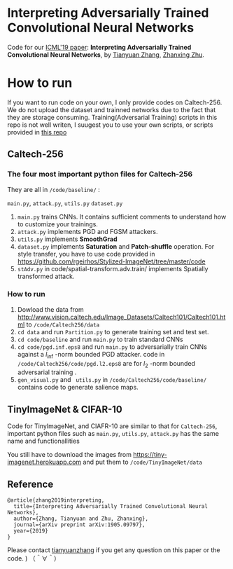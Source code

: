 # Interpreting Adversarially Trained Convolutional Neural Networks

Code for our [ICML'19 paper](https://arxiv.org/abs/1905.09797): **Interpreting Adversarially Trained Convolutional Neural Networks**, by [Tianyuan Zhang](http://tianyuanzhang.com), [Zhanxing Zhu](https://sites.google.com/view/zhanxingzhu).



# How to run
If you want to run code on your own, I only provide codes on Caltech-256.
We do not upload the dataset and trainned networks due to the fact that they are storage consuming.
Training(Adversarial Training) scripts in this repo is not well writen, I suugest you to use your own scripts, or scripts provided in [this repo](https://github.com/a1600012888/YOPO-You-Only-Propagate-Once)



## Caltech-256

### The four most important python files for Caltech-256

They are all in  `/code/baseline/` :

 `main.py`, `attack.py`, `utils.py` `dataset.py`

1. `main.py`  trains CNNs.  It contains sufficient comments to understand how to customize your trainings.
2. `attack.py` implements PGD and FGSM attackers.
3. `utils.py` implements **SmoothGrad** 
4. `dataset.py` implements **Saturation** and **Patch-shuffle** operation. For style transfer, you have to use code provided in https://github.com/rgeirhos/Stylized-ImageNet/tree/master/code
5. `stAdv.py` in code/spatial-transform.adv.train/ implements Spatially transformed attack.



### How to run

1. Dowload the data from  http://www.vision.caltech.edu/Image_Datasets/Caltech101/Caltech101.html to `/code/Caltech256/data`  
2. `cd data`   and run `Partition.py` to generate training set and test set.
3. `cd code/baseline` and run `main.py` to train standard CNNs
4.  `cd code/pgd.inf.eps8` and run `main.py` to adversarially train CNNs against a $l_{\inf}$ -norm bounded PGD attacker. code in `/code/Caltech256/code/pgd.l2.eps8`  are for $l_2$ -norm bounded adversarial training .
5.  `gen_visual.py` and ` utils.py` in  `/code/Caltech256/code/baseline/` contains code to generate salience maps.



## TinyImageNet & CIFAR-10

Code for TinyImageNet, and CIAFR-10 are similar to that for `Caltech-256`,  important python files such as `main.py`, `utils.py`, `attack.py` has the same name and functionallities

You still have to download the images from https://tiny-imagenet.herokuapp.com and put them to `/code/TinyImageNet/data`

## Reference
```
@article{zhang2019interpreting,
  title={Interpreting Adversarially Trained Convolutional Neural Networks},
  author={Zhang, Tianyuan and Zhu, Zhanxing},
  journal={arXiv preprint arXiv:1905.09797},
  year={2019}
}
```
Please contact [tianyuanzhang](tianyuanzhang.com) if you get any question on this paper or the code. ) （＾∀＾）
   

